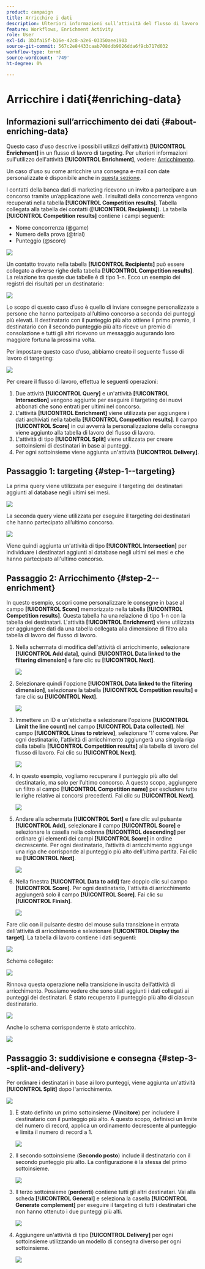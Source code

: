 ```yaml
---
product: campaign
title: Arricchire i dati
description: Ulteriori informazioni sull’attività del flusso di lavoro Arricchimento
feature: Workflows, Enrichment Activity
role: User
exl-id: 3b3fa15f-b16e-42c8-a2e6-03350aee1903
source-git-commit: 567c2e84433caab708ddb9026dda6f9cb717d032
workflow-type: tm+mt
source-wordcount: '749'
ht-degree: 0%

---
```


# Arricchire i dati{#enriching-data}



## Informazioni sull’arricchimento dei dati {#about-enriching-data}

Questo caso d&#39;uso descrive i possibili utilizzi dell&#39;attività **[!UICONTROL Enrichment]** in un flusso di lavoro di targeting. Per ulteriori informazioni sull&#39;utilizzo dell&#39;attività **[!UICONTROL Enrichment]**, vedere: [Arricchimento](enrichment.md).

Un caso d&#39;uso su come arricchire una consegna e-mail con date personalizzate è disponibile anche in [questa sezione](email-enrichment-with-custom-date-fields.md).

I contatti della banca dati di marketing ricevono un invito a partecipare a un concorso tramite un’applicazione web. I risultati della concorrenza vengono recuperati nella tabella **[!UICONTROL Competition results]**. Tabella collegata alla tabella dei contatti (**[!UICONTROL Recipients]**). La tabella **[!UICONTROL Competition results]** contiene i campi seguenti:

* Nome concorrenza (@game)
* Numero della prova (@trial)
* Punteggio (@score)

![](assets/uc1_enrich_1.png)

Un contatto trovato nella tabella **[!UICONTROL Recipients]** può essere collegato a diverse righe della tabella **[!UICONTROL Competition results]**. La relazione tra queste due tabelle è di tipo 1-n. Ecco un esempio dei registri dei risultati per un destinatario:

![](assets/uc1_enrich_2.png)

Lo scopo di questo caso d’uso è quello di inviare consegne personalizzate a persone che hanno partecipato all’ultimo concorso a seconda dei punteggi più elevati. Il destinatario con il punteggio più alto ottiene il primo premio, il destinatario con il secondo punteggio più alto riceve un premio di consolazione e tutti gli altri ricevono un messaggio augurando loro maggiore fortuna la prossima volta.

Per impostare questo caso d’uso, abbiamo creato il seguente flusso di lavoro di targeting:

![](assets/uc1_enrich_3.png)

Per creare il flusso di lavoro, effettua le seguenti operazioni:

1. Due attività **[!UICONTROL Query]** e un&#39;attività **[!UICONTROL Intersection]** vengono aggiunte per eseguire il targeting dei nuovi abbonati che sono entrati per ultimi nel concorso.
1. L&#39;attività **[!UICONTROL Enrichment]** viene utilizzata per aggiungere i dati archiviati nella tabella **[!UICONTROL Competition results]**. Il campo **[!UICONTROL Score]** in cui avverrà la personalizzazione della consegna viene aggiunto alla tabella di lavoro del flusso di lavoro.
1. L&#39;attività di tipo **[!UICONTROL Split]** viene utilizzata per creare sottoinsiemi di destinatari in base ai punteggi.
1. Per ogni sottoinsieme viene aggiunta un&#39;attività **[!UICONTROL Delivery]**.

## Passaggio 1: targeting {#step-1--targeting}

La prima query viene utilizzata per eseguire il targeting dei destinatari aggiunti al database negli ultimi sei mesi.

![](assets/uc1_enrich_4.png)

La seconda query viene utilizzata per eseguire il targeting dei destinatari che hanno partecipato all’ultimo concorso.

![](assets/uc1_enrich_5.png)

Viene quindi aggiunta un&#39;attività di tipo **[!UICONTROL Intersection]** per individuare i destinatari aggiunti al database negli ultimi sei mesi e che hanno partecipato all&#39;ultimo concorso.

## Passaggio 2: Arricchimento {#step-2--enrichment}

In questo esempio, scopri come personalizzare le consegne in base al campo **[!UICONTROL Score]** memorizzato nella tabella **[!UICONTROL Competition results]**. Questa tabella ha una relazione di tipo 1-n con la tabella dei destinatari. L&#39;attività **[!UICONTROL Enrichment]** viene utilizzata per aggiungere dati da una tabella collegata alla dimensione di filtro alla tabella di lavoro del flusso di lavoro.

1. Nella schermata di modifica dell&#39;attività di arricchimento, selezionare **[!UICONTROL Add data]**, quindi **[!UICONTROL Data linked to the filtering dimension]** e fare clic su **[!UICONTROL Next]**.

   ![](assets/uc1_enrich_6.png)

1. Selezionare quindi l&#39;opzione **[!UICONTROL Data linked to the filtering dimension]**, selezionare la tabella **[!UICONTROL Competition results]** e fare clic su **[!UICONTROL Next]**.

   ![](assets/uc1_enrich_7.png)

1. Immettere un ID e un&#39;etichetta e selezionare l&#39;opzione **[!UICONTROL Limit the line count]** nel campo **[!UICONTROL Data collected]**. Nel campo **[!UICONTROL Lines to retrieve]**, selezionare &#39;1&#39; come valore. Per ogni destinatario, l&#39;attività di arricchimento aggiungerà una singola riga dalla tabella **[!UICONTROL Competition results]** alla tabella di lavoro del flusso di lavoro. Fai clic su **[!UICONTROL Next]**.

   ![](assets/uc1_enrich_8.png)

1. In questo esempio, vogliamo recuperare il punteggio più alto del destinatario, ma solo per l’ultimo concorso. A questo scopo, aggiungere un filtro al campo **[!UICONTROL Competition name]** per escludere tutte le righe relative ai concorsi precedenti. Fai clic su **[!UICONTROL Next]**.

   ![](assets/uc1_enrich_9.png)

1. Andare alla schermata **[!UICONTROL Sort]** e fare clic sul pulsante **[!UICONTROL Add]**, selezionare il campo **[!UICONTROL Score]** e selezionare la casella nella colonna **[!UICONTROL descending]** per ordinare gli elementi dei campi **[!UICONTROL Score]** in ordine decrescente. Per ogni destinatario, l’attività di arricchimento aggiunge una riga che corrisponde al punteggio più alto dell’ultima partita. Fai clic su **[!UICONTROL Next]**.

   ![](assets/uc1_enrich_10.png)

1. Nella finestra **[!UICONTROL Data to add]** fare doppio clic sul campo **[!UICONTROL Score]**. Per ogni destinatario, l&#39;attività di arricchimento aggiungerà solo il campo **[!UICONTROL Score]**. Fai clic su **[!UICONTROL Finish]**.

   ![](assets/uc1_enrich_11.png)

Fare clic con il pulsante destro del mouse sulla transizione in entrata dell&#39;attività di arricchimento e selezionare **[!UICONTROL Display the target]**. La tabella di lavoro contiene i dati seguenti:

![](assets/uc1_enrich_13.png)

Schema collegato:

![](assets/uc1_enrich_15.png)

Rinnova questa operazione nella transizione in uscita dell’attività di arricchimento. Possiamo vedere che sono stati aggiunti i dati collegati ai punteggi dei destinatari. È stato recuperato il punteggio più alto di ciascun destinatario.

![](assets/uc1_enrich_12.png)

Anche lo schema corrispondente è stato arricchito.

![](assets/uc1_enrich_14.png)

## Passaggio 3: suddivisione e consegna {#step-3--split-and-delivery}

Per ordinare i destinatari in base ai loro punteggi, viene aggiunta un&#39;attività **[!UICONTROL Split]** dopo l&#39;arricchimento.

![](assets/uc1_enrich_18.png)

1. È stato definito un primo sottoinsieme (**Vincitore**) per includere il destinatario con il punteggio più alto. A questo scopo, definisci un limite del numero di record, applica un ordinamento decrescente al punteggio e limita il numero di record a 1.

   ![](assets/uc1_enrich_16.png)

1. Il secondo sottoinsieme (**Secondo posto**) include il destinatario con il secondo punteggio più alto. La configurazione è la stessa del primo sottoinsieme.

   ![](assets/uc1_enrich_17.png)

1. Il terzo sottoinsieme (**perdenti**) contiene tutti gli altri destinatari. Vai alla scheda **[!UICONTROL General]** e seleziona la casella **[!UICONTROL Generate complement]** per eseguire il targeting di tutti i destinatari che non hanno ottenuto i due punteggi più alti.

   ![](assets/uc1_enrich_19.png)

1. Aggiungere un&#39;attività di tipo **[!UICONTROL Delivery]** per ogni sottoinsieme utilizzando un modello di consegna diverso per ogni sottoinsieme.

   ![](assets/uc1_enrich_20.png)
